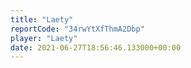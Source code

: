 ```yaml
---
title: "Laety"
reportCode: "34rwYtXfThmA2Dbp"
player: "Laety"
date: 2021-06-27T18:56:46.133000+00:00
---
```

